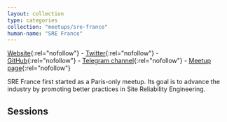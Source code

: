 ```yaml
---
layout: collection
type: categories
collection: "meetups/sre-france"
human-name: "SRE France"
---
```


[Website](https://sre-france.github.io/){:rel="nofollow"} - [Twitter](https://twitter.com/SREFrance){:rel="nofollow"} - [GitHub](https://github.com/sre-france){:rel="nofollow"}
\- [Telegram channel](https://t.me/SREFranceNews){:rel="nofollow"} - [Meetup page](https://www.meetup.com/Site-Reliability-Engineering-France/){:rel="nofollow"}  

SRE France first started as a Paris-only meetup. Its goal is to advance the industry by promoting better practices
in Site Reliability Engineering.

## Sessions
